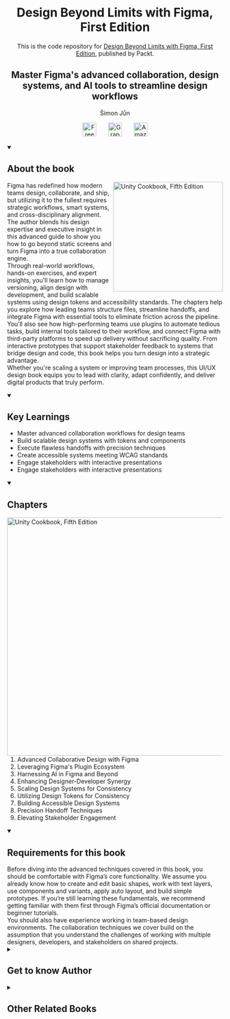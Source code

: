 <h1 align="center">
Design Beyond Limits with Figma, First Edition</h1>
<p align="center">This is the code repository for <a href ="https://www.packtpub.com/en-us/product/design-beyond-limits-with-figma-first-edition/9781836207719"> Design Beyond Limits with Figma, First Edition</a>, published by Packt.
</p>

<h2 align="center">
Master Figma's advanced collaboration, design systems, and AI tools to streamline design workflows
</h2>
<p align="center">
Šimon Jůn</p>

<p align="center">
  &#8287;&#8287;&#8287;&#8287;&#8287;
  <a href="https://packt.link/free-ebook/9781836207719"><img width="32px" alt="Free PDF" title="Free PDF" src="https://cdn-icons-png.flaticon.com/512/4726/4726010.png"/></a>
 &#8287;&#8287;&#8287;&#8287;&#8287;
  <a href="https://packt.link/gbp/9781836207719"><img width="32px" alt="Graphic Bundle" title="Graphic Bundle" src="https://cdn-icons-png.flaticon.com/512/2659/2659360.png"/></a>
  &#8287;&#8287;&#8287;&#8287;&#8287;
   <a href="https://www.amazon.com/Design-Beyond-Limits-Figma-collaboration/dp/1836207719"><img width="32px" alt="Amazon" title="Get your copy" src="https://cdn-icons-png.flaticon.com/512/15466/15466027.png"/></a>
  &#8287;&#8287;&#8287;&#8287;&#8287;
</p>
<details open> 
  <summary><h2>About the book</summary>
<a href="https://www.packtpub.com/product/unity-cookbook-fifth-edition/9781805123026">
<img src="https://content.packt.com/B31829/cover_image_small.jpg" alt="Unity Cookbook, Fifth Edition" height="256px" align="right">
</a>

Figma has redefined how modern teams design, collaborate, and ship, but utilizing it to the fullest requires strategic workflows, smart systems, and cross-disciplinary alignment. The author blends his design expertise and executive insight in this advanced guide to show you how to go beyond static screens and turn Figma into a true collaboration engine.</br>
Through real-world workflows, hands-on exercises, and expert insights, you'll learn how to manage versioning, align design with development, and build scalable systems using design tokens and accessibility standards. The chapters help you explore how leading teams structure files, streamline handoffs, and integrate Figma with essential tools to eliminate friction across the pipeline. You’ll also see how high-performing teams use plugins to automate tedious tasks, build internal tools tailored to their workflow, and connect Figma with third-party platforms to speed up delivery without sacrificing quality. From interactive prototypes that support stakeholder feedback to systems that bridge design and code, this book helps you turn design into a strategic advantage.</br>
Whether you're scaling a system or improving team processes, this UI/UX design book equips you to lead with clarity, adapt confidently, and deliver digital products that truly perform.
</details>
<details open> 
  <summary><h2>Key Learnings</summary>
<ul>

<li>Master advanced collaboration workflows for design teams</li>

<li>Build scalable design systems with tokens and components</li>

<li>Execute flawless handoffs with precision techniques</li>

<li>Create accessible systems meeting WCAG standards</li>

<li>Engage stakeholders with interactive presentations</li>

<li>Engage stakeholders with interactive presentations</li>

</ul>

  </details>

<details open> 
  <summary><h2>Chapters</summary>
     <img src="https://cliply.co/wp-content/uploads/2020/02/372002150_DOCUMENTS_400px.gif" alt="Unity Cookbook, Fifth Edition" height="556px" align="right">
<ol>

  <li>Advanced Collaborative Design with Figma</li>

  <li>Leveraging Figma's Plugin Ecosystem</li>

  <li>Harnessing AI in Figma and Beyond</li>

  <li>Enhancing Designer-Developer Synergy</li>

  <li>Scaling Design Systems for Consistency</li>

  <li>Utilizing Design Tokens for Consistency</li>

  <li>Building Accessible Design Systems</li>

  <li>Precision Handoff Techniques</li>

  <li>Elevating Stakeholder Engagement</li>

</ol>

</details>


<details open> 
  <summary><h2>Requirements for this book</summary>
Before diving into the advanced techniques covered in this book, you should be comfortable with Figma’s core functionality. We assume you already know how to create and edit basic shapes, work with text layers, use components and variants, apply auto layout, and build simple prototypes. If you’re still learning these fundamentals, we recommend getting familiar with them first through Figma’s official documentation or beginner tutorials.</br>
You should also have experience working in team-based design environments. The collaboration techniques we cover build on the assumption that you understand the challenges of working
with multiple designers, developers, and stakeholders on shared projects.
  </details>
    


<details> 
  <summary><h2>Get to know Author</h2></summary>

_Šimon Jůn_ is a design-led product leader and Chief Operating Officer at Dotidot, based in Prague, Czechia. Beginning his career as a product designer, he rose to the role of Chief Product Officer and now shapes company strategy as COO—giving him a unique perspective that spans hands-on design work and executive decision-making.</br>
As the official Czech host of Friends of Figma, Šimon organizes community events and talks that foster open knowledge sharing. Through his workshops and online training programs, he
has helped hundreds of teams streamline their Figma workflows and bridge the gap between designers and developers.



</details>
<details> 
  <summary><h2>Other Related Books</h2></summary>
<ul>

  <li><a href="https://www.packtpub.com/en-us/product/designing-information-architecture-first-edition/9781838827199">Designing Information Architecture, First Edition</a></li>

  <li><a href="https://www.packtpub.com/en-us/product/inclusive-design-for-accessibility-first-edition/9781835888223">Inclusive Design for Accessibility, First Edition</a></li>
 
</ul>

</details>
